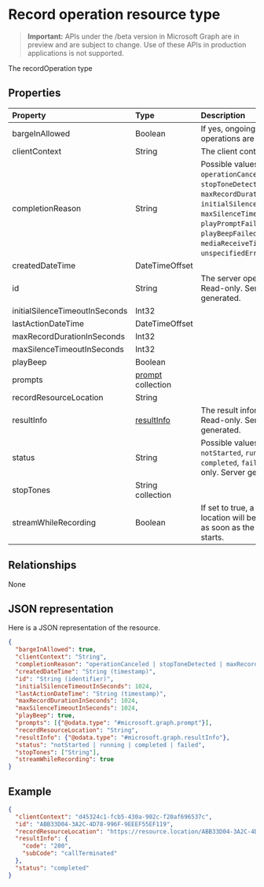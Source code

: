 # Record operation resource type

> **Important:** APIs under the /beta version in Microsoft Graph are in preview and are subject to change. Use of these APIs in production applications is not supported.

The recordOperation type

## Properties

| Property                       | Type                        | Description                                                                                                                                       |
| :----------------------------- | :---------------------------| :-------------------------------------------------------------------------------------------------------------------------------------------------|
| bargeInAllowed                 | Boolean                     | If yes, ongoing media operations are cancelled.                                                                                                   |
| clientContext                  | String                      | The client context.                                                                                                                               |
| completionReason               | String                      | Possible values are: `operationCanceled`, `stopToneDetected`, `maxRecordDurationReached`, `initialSilenceTimeout`, `maxSilenceTimeout`, `playPromptFailed`, `playBeepFailed`, `mediaReceiveTimeout`, `unspecifiedError`. |
| createdDateTime                | DateTimeOffset              |                                                                                                                                                   |
| id                             | String                      | The server operation id. Read-only. Server generated.                                                                                             |
| initialSilenceTimeoutInSeconds | Int32                       |                                                                                                                                                   |
| lastActionDateTime             | DateTimeOffset              |                                                                                                                                                   |
| maxRecordDurationInSeconds     | Int32                       |                                                                                                                                                   |
| maxSilenceTimeoutInSeconds     | Int32                       |                                                                                                                                                   |
| playBeep                       | Boolean                     |                                                                                                                                                   |
| prompts                        | [prompt](prompt.md) collection |                                                                                                                                                |
| recordResourceLocation         | String                      |                                                                                                                                                   |
| resultInfo                     | [resultInfo](resultinfo.md) | The result information.  Read-only. Server generated.                                                                                             |
| status                         | String                      | Possible values are: `notStarted`, `running`, `completed`, `failed`. Read-only. Server generated.                                                 |
| stopTones                      | String collection           |                                                                                                                                                   |
| streamWhileRecording           | Boolean                     | If set to true, a resource location will be provided as soon as the recording starts.                                                             |

## Relationships
None

## JSON representation

Here is a JSON representation of the resource.

<!-- {
  "blockType": "resource",
  "optionalProperties": [

  ],
  "@odata.type": "microsoft.graph.recordOperation"
}-->
```json
{
  "bargeInAllowed": true,
  "clientContext": "String",
  "completionReason": "operationCanceled | stopToneDetected | maxRecordDurationReached | initialSilenceTimeout | maxSilenceTimeout | playPromptFailed | playBeepFailed | mediaReceiveTimeout | unspecifiedError",
  "createdDateTime": "String (timestamp)",
  "id": "String (identifier)",
  "initialSilenceTimeoutInSeconds": 1024,
  "lastActionDateTime": "String (timestamp)",
  "maxRecordDurationInSeconds": 1024,
  "maxSilenceTimeoutInSeconds": 1024,
  "playBeep": true,
  "prompts": [{"@odata.type": "#microsoft.graph.prompt"}],
  "recordResourceLocation": "String",
  "resultInfo": {"@odata.type": "#microsoft.graph.resultInfo"},
  "status": "notStarted | running | completed | failed",
  "stopTones": ["String"],
  "streamWhileRecording": true
}
```

## Example

<!-- {
  "blockType": "example",
  "@odata.type": "microsoft.graph.recordOperation",
  "truncated": true
}-->
```json
{
  "clientContext": "d45324c1-fcb5-430a-902c-f20af696537c",
  "id": "ABB33D04-3A2C-4D78-996F-9EEEF55EF119",
  "recordResourceLocation": "https://resource.location/ABB33D04-3A2C-4D78-996F-9EEEF55EF119",
  "resultInfo": {
    "code": "200",
    "subCode": "callTerminated"
  },
  "status": "completed"
}
```

<!-- uuid: 8fcb5dbc-d5aa-4681-8e31-b001d5168d79
2015-10-25 14:57:30 UTC -->
<!-- {
  "type": "#page.annotation",
  "description": "recordOperation resource",
  "keywords": "",
  "section": "documentation",
  "tocPath": ""
}-->
